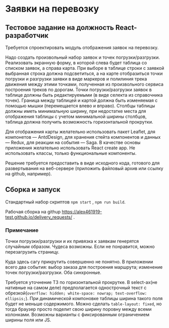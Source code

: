 # Заявки на перевозку

## Тестовое задание на должность React-разработчик

Требуется спроектировать модуль отображения заявок на перевозку.

Надо создать произвольный набор заявок и точек погрузки/разгрузки. Реализовать экранную форму, в которой слева будет таблица со списком заявок, а справа карта. При выборе в таблице строки с заявкой выбранная строка должна подсветиться, а на карте отобразиться точки погрузки и разгрузки заявки в виде маркеров и полилиния трека движения между этими точками, полученная из произвольного сервиса построения треков по дорогам. Точки погрузки/разгрузки заявок в таблице должны быть редактируемыми (в виде селекта из справочника точек). Граница между таблицей и картой должна быть изменяемая с помощью мышки (перемещается влево и вправо). Столбцы таблицы должны иметь минимальную ширину, при недостатке места для отображения таблицы с учетом минимальной ширины столбцов, таблица должна получить возможность горизонтальной прокрутки.

Для отображения карты желательно использовать пакет Leaflet, для компонетов — AntdDesign, для хранения стейта компонентов и данных — Redux, для реакции на события — Saga. В качестве основы приложения желательно использовать React create app. Не использовать классы, только функциональные компоненты.

Решение требуется предоставить в виде исходного кода, готового для развертывания на веб-сервере (приложить файловый архив или ссылку на github, например).

## Сборка и запуск

Стандартный набор скриптов `npm start` , `npm run build`.

Рабочая сборка на githup https://alex461919-test.github.io/delivery_requests/ .

### Примечание

Точки погрузки/разгрузки и их привязка к заявкам генерятся случайным образом. Чудеса возможны. Если не понравится, можно перезагрузить страницу.

Куда здесь сагу прикрутить совершенно не понятно. В приложении всего два события: выбор заказа для построения маршрута; изменение точек погрузки/разгрузки. Оба синхронные.

Требуется уточнение ТЗ по горизонтальной прокрутке. В select-ах(не нативные на самом деле) предполагается однострочный текст с обрезкой(`overflow: hidden; white-space: nowrap; text-overflow: ellipsis;`). При динамической компоновке таблицы ширина такого поля будет не меньше содержимого. Можно сделать `table-layout: fixed`, но тогда браузер просто поделит свою ширину поровну между всеми колонками. Возможны варианты с фиксированным ограничением ширины поля или JS.
